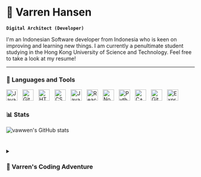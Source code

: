 <link rel="stylesheet" href="https://cdn.jsdelivr.net/gh/devicons/devicon@v2.15.1/devicon.min.css">
          
# 🐐 Varren Hansen

**`Digital Architect (Developer)`**

I'm an Indonesian Software developer from Indonesia who is keen on improving and learning new things. I am currently a penultimate student studying in the Hong Kong University of Science and Technology. Feel free to take a look at my resume!

---

### 🔧 Languages and Tools

<img align="left" alt="Java" width="30px" style="padding-right:10px;" src="https://cdn.jsdelivr.net/gh/devicons/devicon/icons/java/java-original.svg"/>
<img align="left" alt="Git" width="30px" style="padding-right:10px;" src="https://cdn.jsdelivr.net/gh/devicons/devicon/icons/git/git-original.svg" />
<img align="left" alt="HTML" width="30px" style="padding-right:10px;" src="https://cdn.jsdelivr.net/gh/devicons/devicon/icons/html5/html5-plain.svg" />
<img align="left" alt="CSS" width="30px" style="padding-right:10px;" src="https://cdn.jsdelivr.net/gh/devicons/devicon/icons/css3/css3-plain.svg" />
<img align="left" alt="JavaScript" width="30px" style="padding-right:10px;" src="https://cdn.jsdelivr.net/gh/devicons/devicon/icons/javascript/javascript-plain.svg" />
<img align="left" alt="React" width="30px" style="padding-right:10px;" src="https://cdn.jsdelivr.net/gh/devicons/devicon/icons/react/react-original.svg" />
<img align="left" alt="NodeJS" width="30px" style="padding-right:10px;" src="https://cdn.jsdelivr.net/gh/devicons/devicon/icons/nodejs/nodejs-original.svg" />
<img align="left" alt="Python" width="30px" style="padding-right:10px;" src="https://cdn.jsdelivr.net/gh/devicons/devicon/icons/python/python-plain.svg" />
<img align="left" alt="C++" width="30px" style="padding-right:10px;" src="https://cdn.jsdelivr.net/gh/devicons/devicon/icons/cplusplus/cplusplus-line.svg" />
<img align="left" alt="GitHub" width="30px" style="padding-right:10px;" src="https://cdn.jsdelivr.net/gh/devicons/devicon/icons/github/github-original.svg" />
<img align="left" alt="Express" width="30px" style="padding-right:10px; fill:white;" src="https://cdn.jsdelivr.net/gh/devicons/devicon/icons/express/express-original.svg" />
          
<br />

#

### 📊 Stats

![vawwen's GitHub stats](https://github-readme-stats.vercel.app/api?username=vawwen&theme=date_night&show_icons=true)

#

<details>
 <summary><h3>🍵 Varren's Coding Adventure</h3></summary>
    I started to learn coding only on my first year of university. I wasn't actually planning to be a software developer. Initially, I was aiming to be a sustainable engineer who will help the world address sustainability matters around the world. However, during my first year, I realized that my skills in relevant areas of sustainability, such as Chemistry and Physics are lacking. Thus, I decided to search for a major that suits my skillset. Luckily, I stumbled upon coding and I realized that I was good at that field. In the end, I decided to pursue a degree in Computer Science and coding has been my hobby ever since.

<!--
**vawwen/vawwen** is a ✨ _special_ ✨ repository because its `README.md` (this file) appears on your GitHub profile.

Here are some ideas to get you started:

- 🔭 I’m currently working on ...
- 🌱 I’m currently learning ...
- 👯 I’m looking to collaborate on ...
- 🤔 I’m looking for help with ...
- 💬 Ask me about ...
- 📫 How to reach me: ...
- 😄 Pronouns: ...
- ⚡ Fun fact: ...
-->
